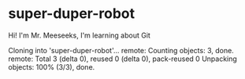 # super-duper-robot
Hi! I'm Mr. Meeseeks, I'm learning about Git

Cloning into 'super-duper-robot'...
remote: Counting objects: 3, done.
remote: Total 3 (delta 0), reused 0 (delta 0), pack-reused 0
Unpacking objects: 100% (3/3), done.
